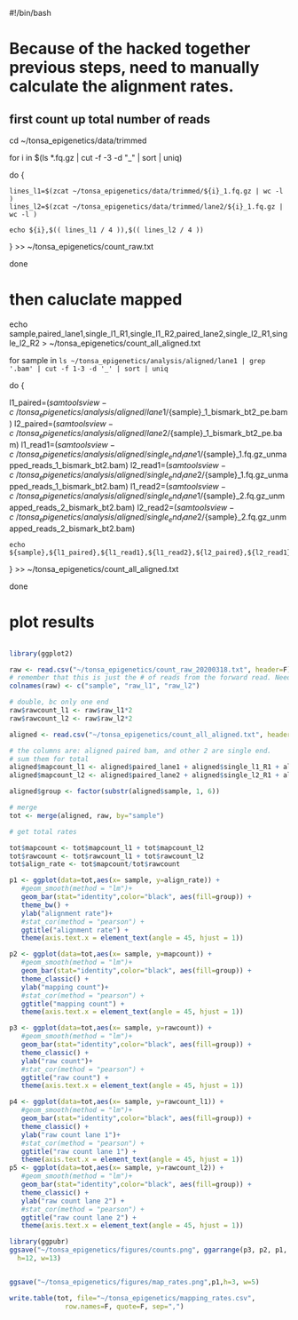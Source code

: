 #!/bin/bash



# Because of the hacked together previous steps, need to manually calculate the alignment rates. 

## first count up total number of reads

cd ~/tonsa_epigenetics/data/trimmed

for i in $(ls *.fq.gz | cut -f -3 -d "_" | sort | uniq)

do {

    lines_l1=$(zcat ~/tonsa_epigenetics/data/trimmed/${i}_1.fq.gz | wc -l )
    lines_l2=$(zcat ~/tonsa_epigenetics/data/trimmed/lane2/${i}_1.fq.gz | wc -l )

    echo ${i},$(( lines_l1 / 4 )),$(( lines_l2 / 4 ))

} >> ~/tonsa_epigenetics/count_raw.txt

done

# then caluclate mapped

echo  sample,paired_lane1,single_l1_R1,single_l1_R2,paired_lane2,single_l2_R1,single_l2_R2 > ~/tonsa_epigenetics/count_all_aligned.txt

for sample in `ls ~/tonsa_epigenetics/analysis/aligned/lane1 | grep '.bam' | cut -f 1-3 -d '_' | sort | uniq`

do {

  l1_paired=$(samtools view -c ~/tonsa_epigenetics/analysis/aligned/lane1/${sample}_1_bismark_bt2_pe.bam)
  l2_paired=$(samtools view -c ~/tonsa_epigenetics/analysis/aligned/lane2/${sample}_1_bismark_bt2_pe.bam)
  l1_read1=$(samtools view -c ~/tonsa_epigenetics/analysis/aligned/single_end_lane1/${sample}_1.fq.gz_unmapped_reads_1_bismark_bt2.bam)
  l2_read1=$(samtools view -c ~/tonsa_epigenetics/analysis/aligned/single_end_lane2/${sample}_1.fq.gz_unmapped_reads_1_bismark_bt2.bam)
  l1_read2=$(samtools view -c ~/tonsa_epigenetics/analysis/aligned/single_end_lane1/${sample}_2.fq.gz_unmapped_reads_2_bismark_bt2.bam)
  l2_read2=$(samtools view -c ~/tonsa_epigenetics/analysis/aligned/single_end_lane2/${sample}_2.fq.gz_unmapped_reads_2_bismark_bt2.bam)

    echo ${sample},${l1_paired},${l1_read1},${l1_read2},${l2_paired},${l2_read1},${l2_read1}

} >> ~/tonsa_epigenetics/count_all_aligned.txt

done

# plot results

```r

library(ggplot2)

raw <- read.csv("~/tonsa_epigenetics/count_raw_20200318.txt", header=F)
# remember that this is just the # of reads from the forward read. Need to double
colnames(raw) <- c("sample", "raw_l1", "raw_l2")

# double, bc only one end
raw$rawcount_l1 <- raw$raw_l1*2
raw$rawcount_l2 <- raw$raw_l2*2

aligned <- read.csv("~/tonsa_epigenetics/count_all_aligned.txt", header=T)

# the columns are: aligned paired bam, and other 2 are single end.
# sum them for total
aligned$mapcount_l1 <- aligned$paired_lane1 + aligned$single_l1_R1 + aligned$single_l1_R2
aligned$mapcount_l2 <- aligned$paired_lane2 + aligned$single_l2_R1 + aligned$single_l2_R2

aligned$group <- factor(substr(aligned$sample, 1, 6))

# merge
tot <- merge(aligned, raw, by="sample")

# get total rates

tot$mapcount <- tot$mapcount_l1 + tot$mapcount_l2
tot$rawcount <- tot$rawcount_l1 + tot$rawcount_l2
tot$align_rate <- tot$mapcount/tot$rawcount

p1 <- ggplot(data=tot,aes(x= sample, y=align_rate)) +
   #geom_smooth(method = "lm")+
   geom_bar(stat="identity",color="black", aes(fill=group)) + 
   theme_bw() +
   ylab("alignment rate")+
   #stat_cor(method = "pearson") +
   ggtitle("alignment rate") +
   theme(axis.text.x = element_text(angle = 45, hjust = 1))

p2 <- ggplot(data=tot,aes(x= sample, y=mapcount)) +
   #geom_smooth(method = "lm")+
   geom_bar(stat="identity",color="black", aes(fill=group)) + 
   theme_classic() +
   ylab("mapping count")+
   #stat_cor(method = "pearson") +
   ggtitle("mapping count") +
   theme(axis.text.x = element_text(angle = 45, hjust = 1))

p3 <- ggplot(data=tot,aes(x= sample, y=rawcount)) +
   #geom_smooth(method = "lm")+
   geom_bar(stat="identity",color="black", aes(fill=group)) + 
   theme_classic() +
   ylab("raw count")+
   #stat_cor(method = "pearson") +
   ggtitle("raw count") +
   theme(axis.text.x = element_text(angle = 45, hjust = 1))

p4 <- ggplot(data=tot,aes(x= sample, y=rawcount_l1)) +
   #geom_smooth(method = "lm")+
   geom_bar(stat="identity",color="black", aes(fill=group)) +
   theme_classic() +
   ylab("raw count lane 1")+
   #stat_cor(method = "pearson") +
   ggtitle("raw count lane 1") +
   theme(axis.text.x = element_text(angle = 45, hjust = 1))
p5 <- ggplot(data=tot,aes(x= sample, y=rawcount_l2)) +
   #geom_smooth(method = "lm")+
   geom_bar(stat="identity",color="black", aes(fill=group)) +
   theme_classic() +
   ylab("raw count lane 2") +
   #stat_cor(method = "pearson") +
   ggtitle("raw count lane 2") +
   theme(axis.text.x = element_text(angle = 45, hjust = 1))

library(ggpubr)
ggsave("~/tonsa_epigenetics/figures/counts.png", ggarrange(p3, p2, p1, p4, p5, nrow=2, ncol=3, common.legend=TRUE),
  h=12, w=13)


ggsave("~/tonsa_epigenetics/figures/map_rates.png",p1,h=3, w=5)

write.table(tot, file="~/tonsa_epigenetics/mapping_rates.csv",
              row.names=F, quote=F, sep=",")

```
